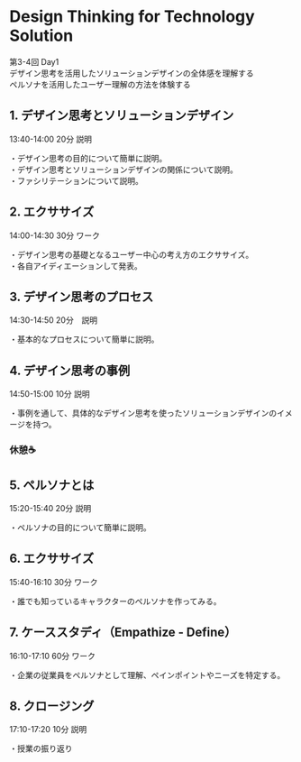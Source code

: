 # Design Thinking for Technology Solution

第3-4回 Day1  
デザイン思考を活用したソリューションデザインの全体感を理解する  
ペルソナを活用したユーザー理解の方法を体験する

## 1. デザイン思考とソリューションデザイン
13:40-14:00 20分 説明

・デザイン思考の目的について簡単に説明。  
・デザイン思考とソリューションデザインの関係について説明。  
・ファシリテーションについて説明。  

## 2. エクササイズ
14:00-14:30 30分 ワーク

・デザイン思考の基礎となるユーザー中心の考え方のエクササイズ。  
・各自アイディエーションして発表。  

## 3. デザイン思考のプロセス
14:30-14:50 20分　説明

・基本的なプロセスについて簡単に説明。  

## 4. デザイン思考の事例
14:50-15:00 10分 説明

・事例を通して、具体的なデザイン思考を使ったソリューションデザインのイメージを持つ。

### 休憩☕️

## 5. ペルソナとは
15:20-15:40 20分 説明

・ペルソナの目的について簡単に説明。

## 6. エクササイズ
15:40-16:10 30分 ワーク

・誰でも知っているキャラクターのペルソナを作ってみる。

## 7. ケーススタディ（Empathize - Define）　
16:10-17:10 60分 ワーク

・企業の従業員をペルソナとして理解、ペインポイントやニーズを特定する。

## 8. クロージング
17:10-17:20 10分 説明

・授業の振り返り

